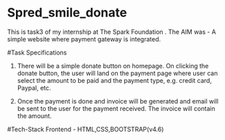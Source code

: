 # Spred_smile_donate
This is task3 of my internship at The Spark Foundation . The AIM was -  A simple website where payment gateway is integrated.

#Task Specifications 
1. There will be a simple donate button on homepage. On clicking the donate button, the user will land on the payment page where user can select the amount to be paid and the payment type, e.g. credit card, Paypal, etc.

2. Once the payment is done and invoice will be generated and email will be sent to the user for the payment received. The invoice will contain the amount.

#Tech-Stack
Frontend - HTML,CSS,BOOTSTRAP(v4.6)
